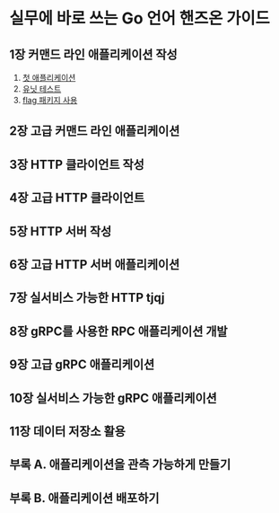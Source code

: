 # 실무에 바로 쓰는 Go 언어 핸즈온 가이드

## 1장 커맨드 라인 애플리케이션 작성

1. [첫 애플리케이션](./1_커맨드라인_애플리케이션_작성/1_첫_애플리케이션.md)
2. [유닛 테스트](./1_커맨드라인_애플리케이션_작성/2_유닛_테스트.md)
3. [flag 패키지 사용](./1_커맨드라인_애플리케이션_작성/3_flag_패키지_사용.md)

## 2장 고급 커맨드 라인 애플리케이션

## 3장 HTTP 클라이언트 작성

## 4장 고급 HTTP 클라이언트

## 5장 HTTP 서버 작성

## 6장 고급 HTTP 서버 애플리케이션

## 7장 실서비스 가능한 HTTP tjqj

## 8장 gRPC를 사용한 RPC 애플리케이션 개발

## 9장 고급 gRPC 애플리케이션

## 10장 실서비스 가능한 gRPC 애플리케이션

## 11장 데이터 저장소 활용

## 부록 A. 애플리케이션을 관측 가능하게 만들기

## 부록 B. 애플리케이션 배포하기
